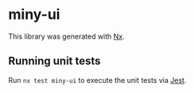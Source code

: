 # miny-ui

This library was generated with [Nx](https://nx.dev).

## Running unit tests

Run `nx test miny-ui` to execute the unit tests via [Jest](https://jestjs.io).
